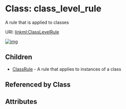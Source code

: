 
# Class: class_level_rule

A rule that is applied to classes

URI: [linkml:ClassLevelRule](https://w3id.org/linkml/ClassLevelRule)


[![img](https://yuml.me/diagram/nofunky;dir:TB/class/[ClassRule],[ClassLevelRule]^-[ClassRule])](https://yuml.me/diagram/nofunky;dir:TB/class/[ClassRule],[ClassLevelRule]^-[ClassRule])

## Children

 * [ClassRule](ClassRule.md) - A rule that applies to instances of a class

## Referenced by Class


## Attributes

